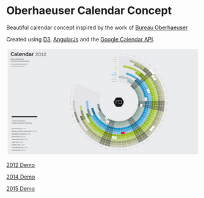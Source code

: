 # Oberhaeuser Calendar Concept

Beautiful calendar concept inspired by the work of [Bureau Oberhaeuser](https://www.behance.net/gallery/oberhaeuserinfo-calendar-2013/5761467)

Created using [D3](https://d3js.org/), [AngularJs](https://angularjs.org/) and the [Google Calendar API](https://developers.google.com/google-apps/calendar/).

![Calendar Preview](https://github.com/rodleviton/calendar/blob/master/calendar-preview.png)

[2012 Demo](https://oberhaeuser.rodneyleviton.com/#/2012)

[2014 Demo](https://oberhaeuser.rodneyleviton.com/#/2014)

[2015 Demo](https://oberhaeuser.rodneyleviton.com/#/2015)
